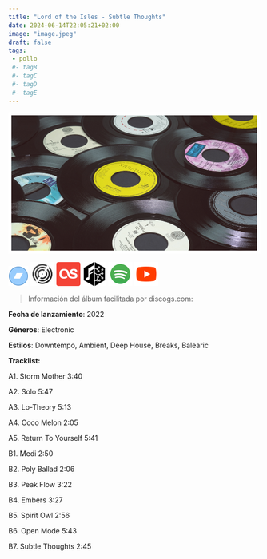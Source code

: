 ```yaml
---
title: "Lord of the Isles - Subtle Thoughts"
date: 2024-06-14T22:05:21+02:00
image: "image.jpeg"
draft: false
tags:
 - pollo
 #- tagB
 #- tagC
 #- tagD
 #- tagE
---
```

![cover](image.jpeg (Lord-of-the-Isles - Subtle-Thoughts))
 
[![bandcamp](../links/svg/bandcamp.png (bandcamp))]()
[![discogs](../links/svg/discogs.png (discogs))](https://www.discogs.com/master/2926726)
[![lastfm](../links/svg/lastfm.png (lastfm))]()
[![musicbrainz](../links/svg/musicbrainz.png (musicbrainz))](https://musicbrainz.org/release/08cb2e0e-eeeb-4b69-887f-58ae6b23955d)
[![spotify](../links/svg/spotify.png (putify))](https://open.spotify.com/album/3caofqumHkHze19VWx3oKD)
[![youtube](../links/svg/youtube.png (youtube))](https://www.youtube.com/playlist?list=PLouoE3Af3lwDMv8NDx7KfgB544sTxVrn6)
 
> Información del álbum facilitada por discogs.com:

**Fecha de lanzamiento**: 2022

**Géneros**: Electronic

**Estilos**: Downtempo, Ambient, Deep House, Breaks, Balearic

**Tracklist:**

  A1. Storm Mother    3:40

  A2. Solo    5:47

  A3. Lo-Theory    5:13

  A4. Coco Melon    2:05

  A5. Return To Yourself    5:41

  B1. Medi    2:50

  B2. Poly Ballad    2:06

  B3. Peak Flow    3:22

  B4. Embers    3:27

  B5. Spirit Owl    2:56

  B6. Open Mode    5:43

  B7. Subtle Thoughts    2:45

